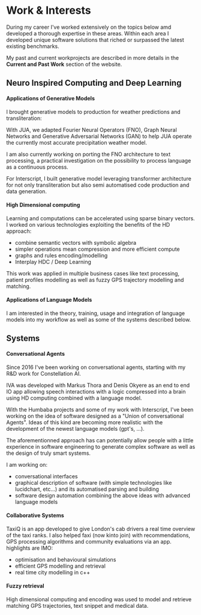 # Work & Interests

During my career I've worked extensively on the topics below amd developed a thorough expertise in these areas.
Within each area I developed unique software solutions that riched or surpassed the latest existing benchmarks.

My past and current workprojects are described in more details in the **Current and Past Work** section of the website.

## Neuro Inspired Computing and Deep Learning

#### Applications of Generative Models 

I brought generative models to production for weather predictions and transliteration:

With JUA, we adapted Fourier Neural Operators (FNO), Graph Neural Networks and Generative Adversarial Networks (GAN) to help JUA operate the currently most accurate precipitation weather model.

I am also currently working on porting the FNO architecture to text processing, a practical investigation on the possibility to process language as a continuous process. 

For Interscript, I built generative model leveraging transformer architecture for not only transliteration but also semi automatised code production and data generation.

#### High Dimensional computing

Learning and computations can be accelerated using sparse binary vectors. 
I worked on various technologies exploiting the benefits of the HD approach:

* combine semantic vectors with symbolic algebra 
* simpler operations mean compression and more efficient compute
* graphs and rules encoding/modelling
* Interplay HDC / Deep Learning

This work was applied in multiple business cases like text processing, patient profiles modelling as well as fuzzy GPS trajectory modelling and matching.

#### Applications of Language Models

I am interested in the theory, training, usage and integration of language models into my workflow as well as some of the systems described below.

## Systems


#### Conversational Agents

Since 2016 I've been working on conversational agents, starting with my R&D work for Constellation AI.

IVA was developed with Markus Thora and Denis Okyere as an end to end IO app allowing speech interactions with a logic compressed into a brain using HD computing combined with a language model. 

With the Humbaba projects and some of my work with Interscript, 
I've been working on the idea of software designed as a "Union of conversational Agents". Ideas of this kind are becoming more realistic with the development of the newest language models (gpt's, ...).

The aforementionned approach has can potentially allow 
people with a little experience in software engineering to generate complex software as well as the design of truly smart systems.

I am working on:
* conversational interfaces
* graphical description of software (with simple technologies like lucidchart, etc...) and its automatised parsing and building
* software design automation combining the above ideas with advanced language models


#### Collaborative Systems

TaxiQ is an app developed to give London's cab drivers a real time overview of the taxi ranks.
I also helped faxi (now kinto join) with recommendations, GPS processing algorithms and community evaluations via an app. 
highlights are IMO:

* optimisation and behavioural simulations
* efficient GPS modelling and retrieval
* real time city modelling in c++


#### Fuzzy retrieval

High dimensional computing and encoding was used to model and retrieve matching GPS trajectories, text snippet and medical data.
